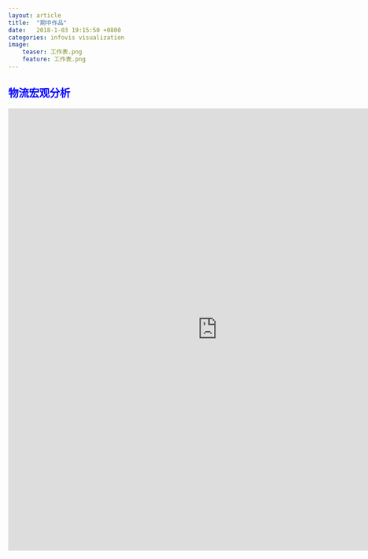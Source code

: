 ```yaml
---
layout: article
title:  "期中作品"
date:   2018-1-03 19:15:50 +0800
categories: infovis visualization
image:		
    teaser: 工作表.png		
    feature: 工作表.png
---
```

<div style="background: ##ffffff; color:blue;border-radius:20px">
    <h2>物流宏观分析</h2>  
</div>
<iframe src="https://public.tableau.com/views/_18204/sheet22?:embed=y&:display_count=yes/Dashboard1?:showVizHome=no&:embed=truehttps://public.tableau.com/shared/DJPSG6CX9?:display_count=yes" width="850px" height="900px" frameborder="0"></iframe>
